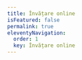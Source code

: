 ```yaml
---
title: Învățare online
isFeatured: false
permalink: true
eleventyNavigation:
  order: 1
  key: Învățare online
---
```

